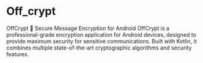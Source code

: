 # Off_crypt
OffCrypt 🔐 Secure Message Encryption for Android OffCrypt is a professional-grade encryption application for Android devices, designed to provide maximum security for sensitive communications. Built with Kotlin, it combines multiple state-of-the-art cryptographic algorithms and security features.
